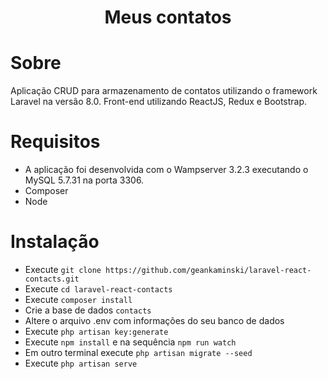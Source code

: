 <p><h1 align="center">Meus contatos</h1></p>

# Sobre #

Aplicação CRUD para armazenamento de contatos utilizando o framework Laravel na versão 8.0. Front-end utilizando ReactJS, Redux e Bootstrap.

# Requisitos #

- A aplicação foi desenvolvida com o Wampserver 3.2.3 executando o MySQL 5.7.31 na porta 3306.
- Composer 
- Node 

# Instalação #
- Execute ```git clone https://github.com/geankaminski/laravel-react-contacts.git```
- Execute ```cd laravel-react-contacts```
- Execute ```composer install```
- Crie a base de dados ```contacts```
- Altere o arquivo .env com informações do seu banco de dados
- Execute ```php artisan key:generate```
- Execute ```npm install``` e na sequência ```npm run watch```
- Em outro terminal execute ```php artisan migrate --seed```
- Execute ```php artisan serve```
